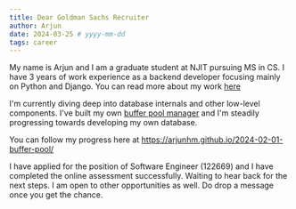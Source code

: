 ```yaml
---
title: Dear Goldman Sachs Recruiter
author: Arjun
date: 2024-03-25 # yyyy-mm-dd
tags: career
---
```


My name is Arjun and I am a graduate student at NJIT pursuing MS in CS. I have 3 years of work experience as a backend developer focusing mainly on Python and Django. You can read more about my work [here](https://arjunhm.github.io/2022-06-01-peerxp/) 

I'm currently diving deep into database internals and other low-level components. I've built my own [buffer pool manager](https://15445.courses.cs.cmu.edu/fall2020/notes/05-bufferpool.pdf) and I'm steadily progressing towards developing my own database.

You can follow my progress here at https://arjunhm.github.io/2024-02-01-buffer-pool/



I have applied for the position of Software Engineer (122669) and I have completed the online assessment successfully. Waiting to hear back for the next steps. I am open to other opportunities as well. Do drop a message once you get the chance.
